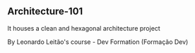 ## Architecture-101

It houses a clean and hexagonal architecture project

By Leonardo Leitão's course - Dev Formation (Formação Dev)